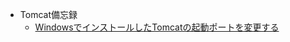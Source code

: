 *   Tomcat備忘録
    *   [WindowsでインストールしたTomcatの起動ポートを変更する](https://mr-star.hatenablog.com/entry/tomcat/005)
